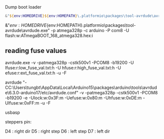 Dump boot loader
```powershell
&"${env:HOMEDRIVE}${env:HOMEPATH}\.platformio\packages\tool-avrdude\avrdude.exe" -p atmega328p -c arduino -P com8 -U flash:r:board.hex:i
```

&"${env:HOMEDRIVE}${env:HOMEPATH}\.platformio\packages\tool-avrdude\avrdude.exe" -p atmega328p -c arduino -P com8 -U flash:w:ATmegaBOOT_168_atmega328.hex:i


## reading fuse values
avrdude.exe -v -patmega328p -cstk500v1 -PCOM8 -b19200 -U lfuse:r:low_fuse_val.txt:h -U hfuse:r:high_fuse_val.txt:h -U efuse:r:ext_fuse_val.txt:h -u -F

avrdude "-CC:\Users\tungbt\AppData\Local\Arduino15\packages\arduino\tools\avrdude\6.3.0-arduino17/etc/avrdude.conf" -v -patmega328p -cstk500v1 -PCOM8 -b19200 -e -Ulock:w:0x3F:m -Uefuse:w:0x80:m -Uhfuse:w:0xDE:m -Ulfuse:w:0xFF:m  -u -F

usbasp


steppers pin: 

D4 : right dir
D5 : right step
D6 : left step
D7 : left dir